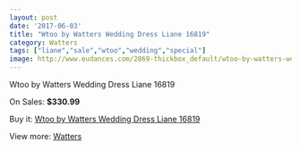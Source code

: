 ```yaml
---
layout: post
date: '2017-06-03'
title: "Wtoo by Watters Wedding Dress Liane 16819"
category: Watters
tags: ["liane","sale","wtoo","wedding","special"]
image: http://www.eudances.com/2869-thickbox_default/wtoo-by-watters-wedding-dress-liane-16819.jpg
---
```

Wtoo by Watters Wedding Dress Liane 16819

On Sales: **$330.99**
<a href="https://www.eudances.com/en/watters/988-wtoo-by-watters-wedding-dress-liane-16819.html"><amp-img layout="responsive" width="600" height="600" src="//www.eudances.com/2869-thickbox_default/wtoo-by-watters-wedding-dress-liane-16819.jpg" alt="Wtoo by Watters Wedding Dress Liane 16819 0" /></a>
<a href="https://www.eudances.com/en/watters/988-wtoo-by-watters-wedding-dress-liane-16819.html"><amp-img layout="responsive" width="600" height="600" src="//www.eudances.com/2870-thickbox_default/wtoo-by-watters-wedding-dress-liane-16819.jpg" alt="Wtoo by Watters Wedding Dress Liane 16819 1" /></a>

Buy it: [Wtoo by Watters Wedding Dress Liane 16819](https://www.eudances.com/en/watters/988-wtoo-by-watters-wedding-dress-liane-16819.html "Wtoo by Watters Wedding Dress Liane 16819")

View more: [Watters](https://www.eudances.com/en/12-watters "Watters")